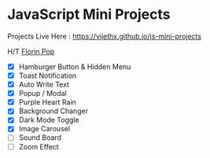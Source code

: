 # JavaScript Mini Projects

Projects Live Here : <a href="https://vijethx.github.io/js-mini-projects" target="_blank">https://vijethx.github.io/js-mini-projects</a>

H/T [Florin Pop](https://www.youtube.com/watch?v=8GPPJpiLqHk)

- [x] Hamburger Button & Hidden Menu
- [x] Toast Notification
- [x] Auto Write Text
- [x] Popup / Modal
- [x] Purple Heart Rain
- [x] Background Changer
- [x] Dark Mode Toggle
- [x] Image Carousel
- [ ] Sound Board
- [ ] Zoom Effect
